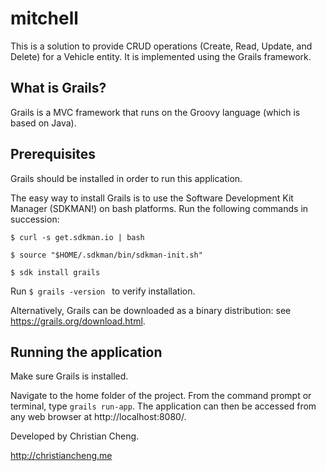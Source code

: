 # mitchell
This is a solution to provide CRUD operations (Create, Read, Update, and Delete) for a Vehicle entity. It is implemented using the Grails framework.

## What is Grails?
Grails is a MVC framework that runs on the Groovy language (which is based on Java).

## Prerequisites
Grails should be installed in order to run this application.

The easy way to install Grails is to use the Software Development Kit Manager (SDKMAN!) on bash platforms. Run the following commands in succession:

<code>$ curl -s get.sdkman.io | bash</code>

<code>$ source "$HOME/.sdkman/bin/sdkman-init.sh"</code>

<code>$ sdk install grails</code>

Run <code>$ grails -version </code> to verify installation.


Alternatively, Grails can be downloaded as a binary distribution: see https://grails.org/download.html.

## Running the application
Make sure Grails is installed.

Navigate to the home folder of the project. From the command prompt or terminal, type <code>grails run-app</code>. The application can then be accessed from any web browser at http://localhost:8080/.


Developed by Christian Cheng.

http://christiancheng.me
